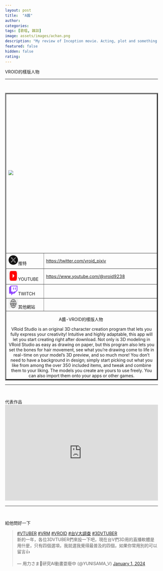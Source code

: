 ```yaml
---
layout: post
title:  "A醬"
author: 
categories: 
tags: [歌唱, 雜談]
image: assets/images/achan.png
description: "My review of Inception movie. Acting, plot and something else in this short description."
featured: false
hidden: false
rating: 
---
```

VROID的樣版人物
<hr />
<p>&nbsp;</p>

<table style="border-collapse: collapse; width: 512; " border="3">
<tbody>
<tr style="height: 517px;">
<td style="width: 47.5125%; height: 517px;" colspan="2"><img src="https://i.imgur.com/r6qraMX.png" /></td>
</tr>
<tr style="height: 24px;">
<td style="width: 14.2515%; height: 24px;"><img src="../assets/images/twitter.png" alt="" width="32" height="32" />推特</td>
<td style="width: 33.261%; height: 24px;"><p><a href="https://twitter.com/vroid_pixiv">https://twitter.com/vroid_pixiv</a></p></td>
</tr>
<tr style="height: 39px;">
<td style="width: 14.2515%; height: 39px;"><img src="../assets/images/youtube.png" alt="" width="32" height="32" />YOUTUBE</td>
<td style="width: 33.261%; height: 39px;"><p><a href="https://www.youtube.com/@vroid9238">https://www.youtube.com/@vroid9238</a></p></td>
</tr>
<tr style="height: 39px;">
<td style="width: 14.2515%; height: 39px;"><img src="../assets/images/twitch.png" alt="" width="32" height="32" />TWITCH</td>
<td style="width: 33.261%; height: 39px;">&nbsp;</td>
</tr>
<tr style="height: 22px;">
<td style="width: 14.2515%; height: 22px;"><img src="../assets/images/www.png" alt="" width="32" height="32" />其他網站</td>
<td style="width: 33.261%; height: 22px;">&nbsp;</td>
</tr>
<tr>
<td style="width: 47.5125%; text-align: center;" colspan="2">
  <p>A醬-VROID的樣版人物&nbsp;</p>

<div>VRoid Studio is an original 3D character creation program that lets you fully express your creativity! Intuitive and highly adaptable, this app will let you start creating right after download. Not only is 3D modeling in VRoid Studio as easy as drawing on paper, but this program also lets you set the bones for hair movement, see what you&rsquo;re drawing come to life in real-time on your model&rsquo;s 3D preview, and so much more! You don&rsquo;t need to have a background in design; simply start picking out what you like from among the over 350 included items, and tweak and combine them to your liking. The models you create are yours to use freely. You can also import them onto your apps or other games.</div>

</td>
</tr>
</tbody>
</table>

<hr />
<p>&nbsp;</p>
代表作品
<iframe style="width:100%;" height="315" src="https://www.youtube.com/embed/2gfEpSW-pvw?rel=0&showinfo=0" frameborder="0" allowfullscreen></iframe>
<hr />
<p>&nbsp;</p>

給他問好一下
<blockquote class="twitter-tweet"><p lang="zh" dir="ltr"><a href="https://twitter.com/hashtag/VTUBER?src=hash&amp;ref_src=twsrc%5Etfw">#VTUBER</a> <a href="https://twitter.com/hashtag/VRM?src=hash&amp;ref_src=twsrc%5Etfw">#VRM</a> <a href="https://twitter.com/hashtag/VROID?src=hash&amp;ref_src=twsrc%5Etfw">#VROID</a> <a href="https://twitter.com/hashtag/%E5%8F%B0V%E5%A4%A7%E8%AA%BF%E6%9F%A5?src=hash&amp;ref_src=twsrc%5Etfw">#台V大調查</a> <a href="https://twitter.com/hashtag/3DVTUBER?src=hash&amp;ref_src=twsrc%5Etfw">#3DVTUBER</a><br>新的一年，各位3DVTUBER們來投一下吧，現在台V們3D用的直播軟體是用什麼，只有四個選項，我就選我覺得最普及的四個，如果你常用別的可以留言👍</p>&mdash; 用力さま🤖研究AI動畫耍廢中 (@YUNISAMA_V) <a href="https://twitter.com/YUNISAMA_V/status/1741822296900395220?ref_src=twsrc%5Etfw">January 1, 2024</a></blockquote> <script async src="https://platform.twitter.com/widgets.js" charset="utf-8"></script>
